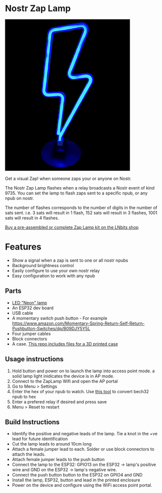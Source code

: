 # Nostr Zap Lamp

![](img/lamp.jpg)

Get a visual Zap! when someone zaps your or anyone on Nostr. 

The Nostr Zap Lamp flashes when a relay broadcasts a Nostr event of kind 9735. You can set the lamp to flash zaps sent to a specific npub, or any npub on nostr.

The number of flashes corresponds to the number of digits in the number of sats sent. i.e. 3 sats will result in 1 flash, 152 sats will result in 3 flashes, 1001 sats will result in 4 flashes.

[Buy a pre-assembled or complete Zap Lamp kit on the LNbits shop](https://shop.lnbits.com/product/nostr-zap-lamp)

# Features

+ Show a signal when a zap is sent to one or all nostr npubs
+ Background brightness control
+ Easily configure to use your own nostr relay
+ Easy configuration to work with any npub

## Parts
+ [LED "Neon" lamp](https://www.amazon.co.uk/YIVIYAR-Lightning-Battery-Bedroom-Christmas/dp/B08K4SCVKQ)
+ An ESP32 dev board
+ USB cable
+ A momentary switch push button - For example https://www.amazon.com/Momentary-Spring-Return-Self-Return-Pushbutton-Switches/dp/B09DJY5Y5L 
+ Four jumper cables
+ Block connectors
+ A case. [This repo includes files for a 3D printed case](enclosure)

## Usage instructions
1. Hold button and power on to launch the lamp into access point mode. a solid lamp light inidicates the device is in AP mode.
1. Connect to the ZapLamp Wifi and open the AP portal
1. Go to Menu > Settings
1. Enter the hex of your npub to watch. Use [this tool](https://slowli.github.io/bech32-buffer/) to convert bech32 npub to hex
1. Enter a prefered relay if desired and press save
1. Menu > Reset to restart

## Build Instructions

+ Identify the positive and negative leads of the lamp. Tie a knot in the +ve lead for future identification
+ Cut the lamp leads to around 10cm long
+ Attach a female jumper lead to each. Solder or use block connectors to attach the leads.
+ Attach female jumper leads to the push button
+ Connect the lamp to the ESP32: GPIO13 on the ESP32 -> lamp's positive wire and GND on the ESP32 -> lamp's negative wire.
+ Connect the push button button to the ESP32 on GPIO4 and GND
+ Install the lamp, ESP32, button and lead in the printed enclosure
+ Power on the device and configure using the WiFi access point portal.